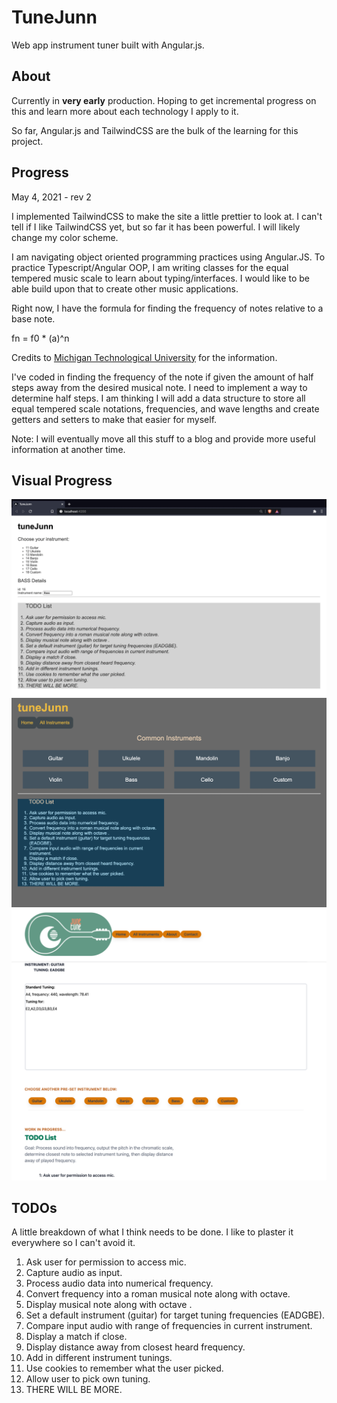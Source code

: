 # TuneJunn

Web app instrument tuner built with Angular.js.

## About

Currently in **very early** production. Hoping to get incremental progress on this and learn more about each technology I apply to it.

So far, Angular.js and TailwindCSS are the bulk of the learning for this project.

## Progress

May 4, 2021 - rev 2

I implemented TailwindCSS to make the site a little prettier to look at. I can't tell if I like TailwindCSS yet, but so far it has been powerful. I will likely change my color scheme.

I am navigating object oriented programming practices using Angular.JS. To practice Typescript/Angular OOP, I am writing classes for the equal tempered music scale to learn about typing/interfaces. I would like to be able build upon that to create other music applications.

Right now, I have the formula for finding the frequency of notes relative to a base note. 

fn = f0 * (a)^n

Credits to [Michigan Technological University](https://pages.mtu.edu/~suits/NoteFreqCalcs.html) for the information. 

I've coded in finding the frequency of the note if given the amount of half steps away from the desired musical note. I need to implement a way to determine half steps. I am thinking I will add a data structure to store all equal tempered scale notations, frequencies, and wave lengths and create getters and setters to make that easier for myself. 

Note: I will eventually move all this stuff to a blog and provide more useful information at another time.


## Visual Progress

![Image of todoList](src/assets/tuneJunn_rev0.png)
![rev1](src/assets/tuneJunn_rev1.png)
![rev2](src/assets/tuneJunn_rev2.png)

## TODOs

A little breakdown of what I think needs to be done. I like to plaster it everywhere so I can't avoid it.

1. Ask user for permission to access mic.
2. Capture audio as input.
3. Process audio data into numerical frequency.
4. Convert frequency into a roman musical note along with octave.
5. Display musical note along with octave .
6. Set a default instrument (guitar) for target tuning frequencies (EADGBE).
7. Compare input audio with range of frequencies in current instrument.
8. Display a match if close.
9. Display distance away from closest heard frequency.
10. Add in different instrument tunings.
11. Use cookies to remember what the user picked.
12. Allow user to pick own tuning.
13. THERE WILL BE MORE.

